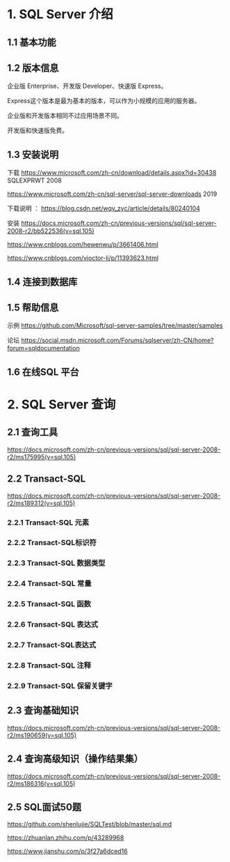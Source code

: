 

# 1. SQL Server 介绍

## 1.1 基本功能





## 1.2 版本信息

企业版 Enterprise、开发版 Developer、快速版 Express。

Express这个版本是最为基本的版本，可以作为小规模的应用的服务器。

企业版和开发版本相同不过应用场景不同。

开发版和快速版免费。



## 1.3 安装说明

下载  https://www.microsoft.com/zh-cn/download/details.aspx?id=30438  SQLEXPRWT  2008

https://www.microsoft.com/zh-cn/sql-server/sql-server-downloads  2019

下载说明 ： https://blog.csdn.net/wqy_zyc/article/details/80240104

安装 https://docs.microsoft.com/zh-cn/previous-versions/sql/sql-server-2008-r2/bb522536(v=sql.105)

https://www.cnblogs.com/hewenwu/p/3661406.html

https://www.cnblogs.com/vioctor-li/p/11393623.html





## 1.4 连接到数据库



## 1.5 帮助信息

示例 https://github.com/Microsoft/sql-server-samples/tree/master/samples

论坛  https://social.msdn.microsoft.com/Forums/sqlserver/zh-CN/home?forum=sqldocumentation



## 1.6 在线SQL 平台



# 2. SQL Server 查询

## 2.1 查询工具

https://docs.microsoft.com/zh-cn/previous-versions/sql/sql-server-2008-r2/ms175995(v=sql.105)

## 2.2 Transact-SQL

https://docs.microsoft.com/zh-cn/previous-versions/sql/sql-server-2008-r2/ms189312(v=sql.105)

### 2.2.1 Transact-SQL 元素

### 2.2.2 Transact-SQL标识符

### 2.2.3 Transact-SQL 数据类型

### 2.2.4 Transact-SQL 常量

### 2.2.5 Transact-SQL 函数

### 2.2.6 Transact-SQL 表达式

### 2.2.7 Transact-SQL表达式

### 2.2.8 Transact-SQL 注释

### 2.2.9 Transact-SQL 保留关键字

## 2.3 查询基础知识

https://docs.microsoft.com/zh-cn/previous-versions/sql/sql-server-2008-r2/ms190659(v=sql.105)

## 2.4 查询高级知识（操作结果集）

https://docs.microsoft.com/zh-cn/previous-versions/sql/sql-server-2008-r2/ms186316(v=sql.105)

## 2.5 SQL面试50题

https://github.com/shenlujie/SQLTest/blob/master/sql.md

https://zhuanlan.zhihu.com/p/43289968

https://www.jianshu.com/p/3f27a6dced16

